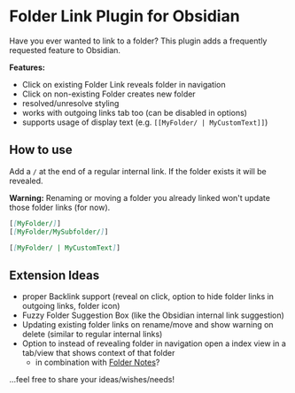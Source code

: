 # Folder Link Plugin for Obsidian

Have you ever wanted to link to a folder? This plugin adds a frequently requested feature to Obsidian.

**Features:**

-   Click on existing Folder Link reveals folder in navigation
-   Click on non-existing Folder creates new folder
-   resolved/unresolve styling
-   works with outgoing links tab too (can be disabled in options)
-   supports usage of display text (e.g. `[[MyFolder/ | MyCustomText]]`)

## How to use

Add a `/` at the end of a regular internal link. If the folder exists it will be revealed.

**Warning:** Renaming or moving a folder you already linked won't update those folder links (for now).

```markdown
[[MyFolder/]]
[[MyFolder/MySubfolder/]]

[[MyFolder/ | MyCustomText]]
```

## Extension Ideas

-	proper Backlink support (reveal on click, option to hide folder links in outgoing links, folder icon)
-   Fuzzy Folder Suggestion Box (like the Obsidian internal link suggestion)
-   Updating existing folder links on rename/move and show warning on delete (similar to regular internal links)
-   Option to instead of revealing folder in navigation open a index view in a tab/view that shows context of that folder
    -   in combination with [Folder Notes](https://github.com/LostPaul/obsidian-folder-notes)?

...feel free to share your ideas/wishes/needs!
